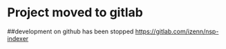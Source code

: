 # Project moved to gitlab
##development on github has been stopped
https://gitlab.com/izenn/nsp-indexer

